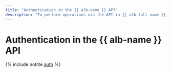 ```yaml
---
title: "Authentication in the {{ alb-name }} API"
description: "To perform operations via the API in {{ alb-full-name }}, a service for managing IP gateways, get an IAM token for your account."
---
```


# Authentication in the {{ alb-name }} API

{% include notitle [auth](../../_includes/authentication.md) %}